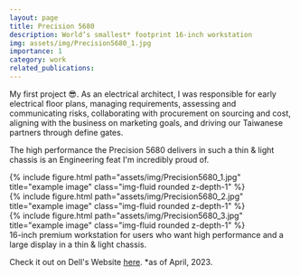 ```yaml
---
layout: page
title: Precision 5680
description: World’s smallest* footprint 16-inch workstation
img: assets/img/Precision5680_1.jpg
importance: 1
category: work
related_publications:
---
```

My first project :sunglasses:. As an electrical architect, I was responsible for early electrical floor plans, managing requirements, assessing and communicating risks, collaborating with procurement on sourcing and cost, aligning with the business on marketing goals, and driving our Taiwanese partners through define gates. 

The high performance the Precision 5680 delivers in such a thin & light chassis is an Engineering feat I'm incredibly proud of.

<div class="row">
    <div class="col-sm mt-3 mt-md-0">
        {% include figure.html path="assets/img/Precision5680_1.jpg" title="example image" class="img-fluid rounded z-depth-1" %}
    </div>
    <div class="col-sm mt-3 mt-md-0">
        {% include figure.html path="assets/img/Precision5680_2.jpg" title="example image" class="img-fluid rounded z-depth-1" %}
    </div>
    <div class="col-sm mt-3 mt-md-0">
        {% include figure.html path="assets/img/Precision5680_3.jpg" title="example image" class="img-fluid rounded z-depth-1" %}
    </div>
</div>
<div class="caption">
    16-inch premium workstation for users who want high performance and a large display in a thin & light chassis.
</div>

Check it out on Dell's Website <a href="https://www.dell.com/en-us/shop/dell-laptops/precision-5680-workstation/spd/precision-16-5680-laptop">here</a>.
*as of April, 2023.